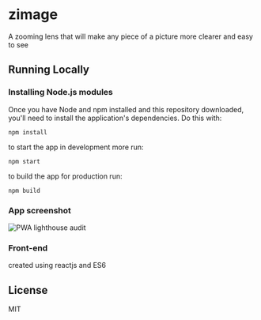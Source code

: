# zimage
A zooming lens that will make any piece of a picture more clearer and easy to see

## Running Locally

### Installing Node.js modules

Once you have Node and npm installed and this repository downloaded, you'll need
to install the application's dependencies. Do this with:

    npm install

to start the app in development more run:

    npm start
    
to build the app for production run:

    npm build
    
### App screenshot

![PWA lighthouse audit](https://github.com/shutsugan/zimage/new/master/exp.png)
    
### Front-end

created using reactjs and ES6

## License

MIT
